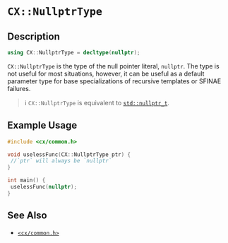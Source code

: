 # `CX::NullptrType`
## Description
<area id="no-interactive-code"></area>
```c++
using CX::NullptrType = decltype(nullptr);
```
`CX::NullptrType` is the type of the null pointer literal, `nullptr`.
The type is not useful for most situations, however, it can be useful as
a default parameter type for base specializations of recursive templates
or SFINAE failures.

> ℹ️
> `CX::NullptrType` is equivalent to [`std::nullptr_t`](https://en.cppreference.com/w/cpp/types/nullptr_t).

## Example Usage
```c++
#include <cx/common.h>

void uselessFunc(CX::NullptrType ptr) {
 //`ptr` will always be `nullptr`
}

int main() {
 uselessFunc(nullptr);
}
```

## See Also
 - [`<cx/common.h>`](../cx_common_h.md)
